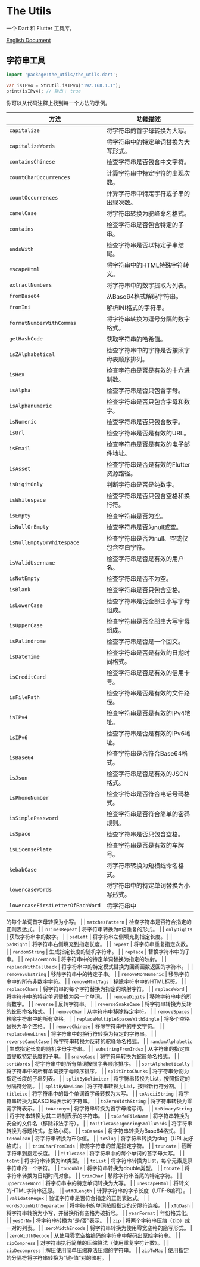 # The Utils

一个 Dart 和 Flutter 工具库。

[English Document](https://github.com/jacklee1995/dart_utils/blob/master/README.md)

## 字符串工具


```dart
import 'package:the_utils/the_utils.dart';

var isIPv4 = StrUtil.isIPv4("192.168.1.1");
print(isIPv4); // 输出： true
```

你可以从代码注释上找到每一个方法的示例。

| 方法 | 功能描述 |
|------|-----------|
| `capitalize` | 将字符串的首字母转换为大写。 |
| `capitalizeWords` | 将字符串中的特定单词替换为大写形式。 |
| `containsChinese` | 检查字符串是否包含中文字符。 |
| `countCharOccurrences` | 计算字符串中特定字符的出现次数。 |
| `countOccurrences` | 计算字符串中特定字符或子串的出现次数。 |
| `camelCase` | 将字符串转换为驼峰命名格式。 |
| `contains` | 检查字符串是否包含特定的子串。 |
| `endsWith` | 检查字符串是否以特定子串结尾。 |
| `escapeHtml` | 将字符串中的HTML特殊字符转义。 |
| `extractNumbers` | 将字符串中的数字提取为列表。 |
| `fromBase64` | 从Base64格式解码字符串。 |
| `fromIni` | 解析INI格式的字符串。 |
| `formatNumberWithCommas` | 将字符串转换为逗号分隔的数字格式。 |
| `getHashCode` | 获取字符串的哈希值。 |
| `isZAlphabetical` | 检查字符串中的字符是否按照字母表顺序排列。 |
| `isHex` | 检查字符串是否是有效的十六进制数。 |
| `isAlpha` | 检查字符串是否只包含字母。 |
| `isAlphanumeric` | 检查字符串是否只包含字母和数字。 |
| `isNumeric` | 检查字符串是否只包含数字。 |
| `isUrl` | 检查字符串是否是有效的URL。 |
| `isEmail` | 检查字符串是否是有效的电子邮件地址。 |
| `isAsset` | 检查字符串是否是有效的Flutter资源路径。 |
| `isDigitOnly` | 判断字符串是否是纯数字。 |
| `isWhitespace` | 检查字符串是否只包含空格和换行符。 |
| `isEmpty` | 检查字符串是否为空。 |
| `isNullOrEmpty` | 检查字符串是否为null或空。 |
| `isNullEmptyOrWhitespace` | 检查字符串是否为null、空或仅包含空白字符。 |
| `isValidUsername` | 检查字符串是否是有效的用户名。 |
| `isNotEmpty` | 检查字符串是否不为空。 |
| `isBlank` | 检查字符串是否只包含空格。 |
| `isLowerCase` | 检查字符串是否全部由小写字母组成。 |
| `isUpperCase` | 检查字符串是否全部由大写字母组成。 |
| `isPalindrome` | 检查字符串是否是一个回文。 |
| `isDateTime` | 检查字符串是否是有效的日期时间格式。 |
| `isCreditCard` | 检查字符串是否是有效的信用卡号。 |
| `isFilePath` | 检查字符串是否是有效的文件路径。 |
| `isIPv4` | 检查字符串是否是有效的IPv4地址。 |
| `isIPv6` | 检查字符串是否是有效的IPv6地址。 |
| `isBase64` | 检查字符串是否符合Base64格式。 |
| `isJson` | 检查字符串是否是有效的JSON格式。 |
| `isPhoneNumber` | 检查字符串是否符合电话号码格式。 |
| `isSimplePassword` | 检查字符串是否符合简单的密码规则。 |
| `isSpace` | 检查字符串是否只包含空格。 |
| `isLicensePlate` | 检查字符串是否是有效的车牌号。 |
| `kebabCase` | 将字符串转换为短横线命名格式。 |
| `lowercaseWords` | 将字符串中的特定单词替换为小写形式。 |
| `lowercaseFirstLetterOfEachWord` | 将字符串中

的每个单词首字母转换为小写。 |
| `matchesPattern` | 检查字符串是否符合指定的正则表达式。 |
| `nTimesRepeat` | 将字符串转换为n倍重复的形式。 |
| `onlyDigits` | 获取字符串中的数字。 |
| `padLeft` | 将字符串左侧填充到指定长度。 |
| `padRight` | 将字符串右侧填充到指定长度。 |
| `repeat` | 将字符串重复指定次数。 |
| `randomString` | 生成指定长度的随机字符串。 |
| `replace` | 替换字符串中的子串。 |
| `replaceWords` | 将字符串中的特定单词替换为指定的映射。 |
| `replaceWithCallback` | 将字符串中的特定模式替换为回调函数返回的字符串。 |
| `removeSubstring` | 移除字符串中的特定子串。 |
| `removeNonNumeric` | 移除字符串中的所有非数字字符。 |
| `removeHtmlTags` | 移除字符串中的HTML标签。 |
| `replaceChars` | 将字符串的每个字符替换为指定的映射字符。 |
| `replaceWord` | 将字符串中的特定单词替换为另一个单词。 |
| `removeDigits` | 移除字符串中的所有数字。 |
| `reverse` | 反转字符串。 |
| `reverseSnakeCase` | 将字符串转换为反转的蛇形命名格式。 |
| `removeChar` | 从字符串中移除特定字符。 |
| `removeSpaces` | 移除字符串中的所有空格。 |
| `replaceMultipleSpacesWithSingle` | 将多个空格替换为单个空格。 |
| `removeChinese` | 移除字符串中的中文字符。 |
| `replaceNewLines` | 将字符串中的换行符转换为特定的字符串。 |
| `reverseCamelCase` | 将字符串转换为反转的驼峰命名格式。 |
| `randomAlphabetic` | 生成指定长度的随机字母字符串。 |
| `substringFromIndex` | 从字符串的指定位置提取特定长度的子串。 |
| `snakeCase` | 将字符串转换为蛇形命名格式。 |
| `sortWords` | 将字符串中的所有单词按照字典顺序排序。 |
| `sortAlphabetically` | 将字符串中的所有单词按字母顺序排序。 |
| `splitIntoChunks` | 将字符串分割为指定长度的子串列表。 |
| `splitByDelimiter` | 将字符串转换为List，按照指定的分隔符分割。 |
| `splitByNewLine` | 将字符串转换为List，按照新行符分割。 |
| `titleize` | 将字符串中的每个单词首字母转换为大写。 |
| `toAsciiString` | 将字符串转换为其ASCII码表示的字符串。 |
| `toZeroWidthString` | 将字符串转换为零宽字符表示。 |
| `toAcronym` | 将字符串转换为首字母缩写词。 |
| `toBinaryString` | 将字符串转换为其二进制表示的字符串。 |
| `toSafeFileName` | 将字符串转换为安全的文件名（移除非法字符）。 |
| `toTitleCaseIgnoringSmallWords` | 将字符串转换为标题格式，忽略小词。 |
| `toBase64` | 将字符串转换为Base64格式。 |
| `toBoolean` | 将字符串转换为布尔值。 |
| `toSlug` | 将字符串转换为slug（URL友好格式）。 |
| `trimCharFromEnds` | 修剪字符串的首尾指定字符。 |
| `truncate` | 截断字符串到指定长度。 |
| `titleCase` | 将字符串中的每个单词的首字母大写。 |
| `toInt` | 将字符串转换为int类型。 |
| `toList` | 将字符串转换为List，每个元素是原字符串的一个字符。 |
| `toDouble` | 将字符串转换为double类型。 |
| `toDate` | 将字符串转换为日期时间对象。 |
| `trimChar` | 移除字符串首尾的特定字符。 |
| `uppercaseWord` | 将字符串中的特定单词转换为大写。 |
| `unescapeHtml` | 将转义的HTML字符串还原。 |
| `utf8Length` | 计算字符串的字节长度（UTF-8编码）。 |
| `validateRegex` | 验证字符串是否符合指定的正则表达式。 |
| `wordsJoinWithSeparator` | 将字符串的单词按照指定的分隔符连接。 |
| `xToDash` | 将字符串转换为小写，并替换所有空格为破折号。 |
| `yearFormat` | 年份格式化。 |
| `yesOrNo` | 将字符串转换为“是/否”表示。 |
| `zip` | 将两个字符串压缩（zip）成一对的列表。 |
| `zeroWidthEncode` | 将字符串转换为使用零宽空格的隐写形式。 |
| `zeroWidthDecode` | 从使用零宽空格编码的字符串中解码出原始字符串。 |
| `zipCompress` | 对字符串执行简单的压缩算法（使用重复字符计数）。 |
| `zipDecompress` | 解压使用简单压缩算法压缩的字符串。 |
| `zipToMap` | 使用指定的分隔符将字符串转换为“键-值”对的映射。 |

